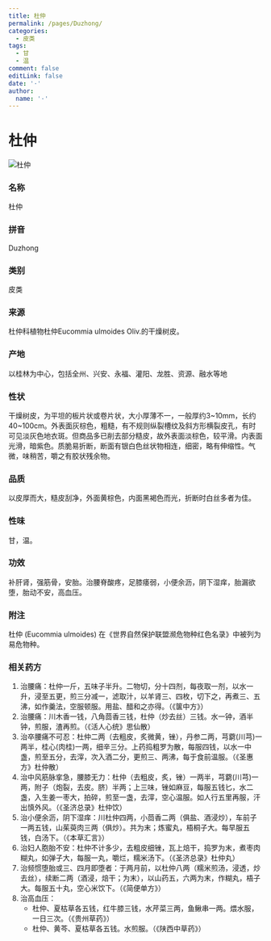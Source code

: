 ```yaml
---
title: 杜仲
permalink: /pages/Duzhong/
categories: 
  - 皮类
tags: 
  - 甘
  - 温
comment: false
editLink: false
date: '·'
author: 
  name: '·'
---
```

# 杜仲

![杜仲](https://image.zhongyibaike.com/image/%E6%9D%9C%E4%BB%B2/%E6%9D%9C%E4%BB%B2.jpg)

<!-- more -->
### 名称
杜仲

### 拼音
Duzhong

### 类别
皮类

### 来源
杜仲科植物杜仲Eucommia ulmoides Oliv.的干燥树皮。

### 产地
以桂林为中心，包括全州、兴安、永福、灌阳、龙胜、资源、融水等地

### 性状
干燥树皮，为平坦的板片状或卷片状，大小厚薄不一，一般厚约3~10mm，长约40~100cm。外表面灰棕色，粗糙，有不规则纵裂槽纹及斜方形横裂皮孔，有时可见淡灰色地衣斑。但商品多已削去部分糙皮，故外表面淡棕色，较平滑。内表面光滑，暗紫色。质脆易折断，断面有银白色丝状物相连，细密，略有伸缩性。气微，味稍苦，嚼之有胶状残余物。

### 品质
以皮厚而大，糙皮刮净，外面黄棕色，内面黑褐色而光，折断时白丝多者为佳。

### 性味
甘，温。

### 功效
补肝肾，强筋骨，安胎。治腰脊酸疼，足膝痿弱，小便余沥，阴下湿痒，胎漏欲堕，胎动不安，高血压。

### 附注
杜仲 (Eucommia ulmoides) 在《世界自然保护联盟濒危物种红色名录》中被列为易危物种。

### 相关药方
1. 治腰痛：杜仲一斤，五味子半升。二物切，分十四剂，每夜取一剂，以水一升，浸至五更，煎三分减一，滤取汁，以羊肾三、四枚，切下之，再煮三、五沸，如作羹法，空服顿服。用盐、醋和之亦得。（《箧中方》）
2. 治腰痛：川木香一钱，八角茴香三钱，杜仲（炒去丝）三钱。水一钟，酒半钟，煎服，渣再煎。（《活人心统》思仙散）
3. 治卒腰痛不可忍：杜仲二两（去粗皮，炙微黄，锉），丹参二两，芎藭(川芎)一两半，桂心(肉桂)一两，细辛三分。上药捣粗罗为散，每服四钱，以水一中盏，煎至五分，去滓，次入酒二分，更煎三、两沸，每于食前温服。（《圣惠方》杜仲散）
4. 治中风筋脉挛急，腰膝无力：杜仲（去粗皮，炙，锉）一两半，芎藭(川芎)一两，附子（炮裂，去皮。脐）半两；上三味，锉如麻豆，每服五钱匕，水二盏，入生姜一枣大，拍碎，煎至一盏，去滓，空心温服。如人行五里再服，汗出慎外风。（《圣济总录》杜仲饮）
5. 治小便余沥，阴下湿痒：川杜仲四两，小茴香二两（俱盐、酒浸炒），车前子一两五钱，山茱萸肉三两（俱炒）。共为末；炼蜜丸，梧桐子大。每早服五钱，白汤下。（《本草汇言》）
6. 治妇人胞胎不安：杜仲不计多少，去粗皮细锉，瓦上焙干，捣罗为末，煮枣肉糊丸，如弹子大，每服一丸，嚼烂，糯米汤下。（《圣济总录》杜仲丸）
7. 治频惯堕胎或三、四月即堕者：于两月前，以杜仲八两（糯米煎汤，浸透，炒去丝），续断二两（酒浸，焙干；为末），以山药五，六两为末，作糊丸，梧子大。每服五十丸，空心米饮下。（《简便单方》）
8. 治高血压：
    - 杜仲、夏枯草各五钱，红牛膝三钱，水芹菜三两，鱼鳅串一两。煨水服，一日三次。（《贵州草药》）
    - 杜仲、黄芩、夏枯草各五钱。水煎服。（《陕西中草药》）